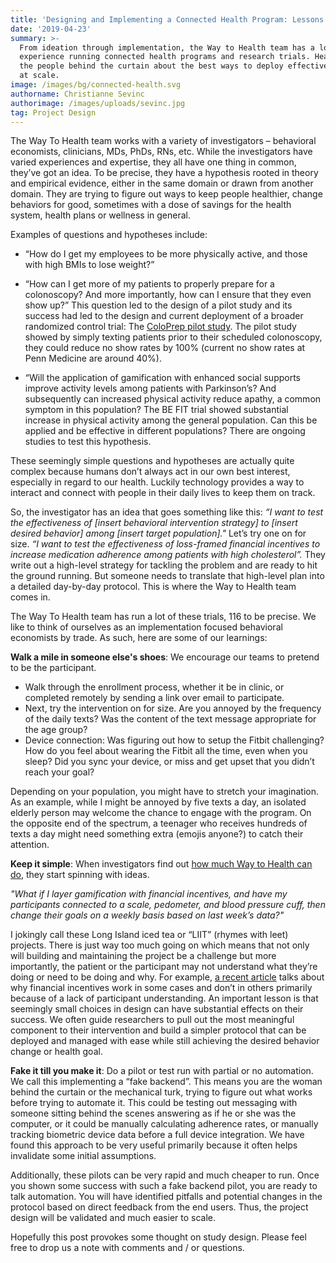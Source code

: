 ```yaml
---
title: 'Designing and Implementing a Connected Health Program: Lessons Learned'
date: '2019-04-23'
summary: >-
  From ideation through implementation, the Way to Health team has a lot of
  experience running connected health programs and research trials. Hear from
  the people behind the curtain about the best ways to deploy effective programs
  at scale. 
image: /images/bg/connected-health.svg
authorname: Christianne Sevinc
authorimage: /images/uploads/sevinc.jpg
tag: Project Design
---
```

The Way To Health team works with a variety of investigators – behavioral economists, clinicians, MDs, PhDs, RNs, etc. While the investigators have varied experiences and expertise, they all have one thing in common, they’ve got an idea. To be precise, they have a hypothesis rooted in theory and empirical evidence, either in the same domain or drawn from another domain. They are trying to figure out ways to keep people healthier, change behaviors for good, sometimes with a dose of savings for the health system, health plans or wellness in general.

Examples of questions and hypotheses include:

- “How do I get my employees to be more physically active, and those with high BMIs to lose weight?”

- “How can I get more of my patients to properly prepare for a colonoscopy? And more importantly, how can I ensure that they even show up?” This question led to the design of a pilot study and its success had led to the design and current deployment of a  broader randomized control trial: The [ColoPrep pilot study](https://www.waytohealth.org/casestudies/coloprep/). The pilot study showed by simply texting patients prior to their scheduled colonoscopy, they could reduce no show rates by 100% (current no show rates at Penn Medicine are around 40%).

- “Will the application of gamification with enhanced social supports improve activity levels among patients with Parkinson’s? And subsequently can increased physical activity reduce apathy, a common symptom in this population? The BE FIT trial showed substantial increase in physical activity among the general population. Can this be applied and be effective in different populations? There are ongoing studies to test this hypothesis. 

These seemingly simple questions and hypotheses are actually quite complex because humans don’t always act in our own best interest, especially in regard to our health. Luckily technology provides a way to interact and connect with people in their daily lives to keep them on track.

So, the investigator has an idea that goes something like this: _“I want to test the effectiveness of \[insert behavioral intervention strategy] to \[insert desired behavior] among \[insert target population]."_ Let’s try one on for size. _“I want to test the effectiveness of loss-framed financial incentives to increase medication adherence among patients with high cholesterol”._ They write out a high-level strategy for tackling the problem and are ready to hit the ground running. But someone needs to translate that high-level plan into a detailed day-by-day protocol. This is where the Way to Health team comes in.

The Way To Health team has run a lot of these trials, 116 to be precise. We like to think of ourselves as an implementation focused behavioral economists by trade. As such, here are some of our learnings:

**Walk a mile in someone else's shoes**: We encourage our teams to pretend to be the participant. 

- Walk through the enrollment process, whether it be in clinic, or completed remotely by sending a link over email to participate. 
- Next, try the intervention on for size. Are you annoyed by the frequency of the daily texts? Was the content of the text message appropriate for the age group? 
- Device connection: Was figuring out how to setup the Fitbit challenging? How do you feel about wearing the Fitbit all the time, even when you sleep? Did you sync your device, or miss and get upset that you didn’t reach your goal? 

Depending on your population, you might have to stretch your imagination. As an example, while I might be annoyed by five texts a day, an isolated elderly person may welcome the chance to engage with the program. On the opposite end of the spectrum, a teenager who receives hundreds of texts a day might need something extra (emojis anyone?) to catch their attention. 

**Keep it simple**: When investigators find out [how much Way to Health can do](https://www.waytohealth.org/platform), they start spinning with ideas. 

*"What if I layer gamification with financial incentives, and have my participants connected to a scale, pedometer, and blood pressure cuff, then change their goals on a weekly basis based on last week’s data?"*

I jokingly call these Long Island iced tea or “LIIT” (rhymes with leet) projects. There is just way too much going on which means that not only will building and maintaining the project be a challenge but more importantly, the patient or the participant may not understand what they’re doing or need to be doing and why. For example, [a recent article](https://jamanetwork.com/journals/jama/fullarticle/2729548) talks about why financial incentives work in some cases and don’t in others primarily because of a lack of participant understanding. An important lesson is that seemingly small choices in design can have substantial effects on their success. We often guide researchers to pull out the most meaningful component to their intervention and build a simpler protocol that can be deployed and managed with ease while still achieving the desired behavior change or health goal.

**Fake it till you make it**: Do a pilot or test run with partial or no automation. We call this implementing a “fake backend”. This means you are the woman behind the curtain or the mechanical turk, trying to figure out what works before trying to automate it. This could be testing out messaging with someone sitting behind the scenes answering as if he or she was the computer, or it could be manually calculating adherence rates, or manually tracking biometric device data before a full device integration. We have found this approach to be very useful primarily because it often helps invalidate some initial assumptions. 

Additionally, these pilots can be very rapid and much cheaper to run. Once you shown some success with such a fake backend pilot, you are ready to talk automation. You will have identified pitfalls and potential changes in the protocol based on direct feedback from the end users. Thus, the project design will be validated and much easier to scale.

Hopefully this post provokes some thought on study design. Please feel free to drop us a note with comments and / or questions. 
